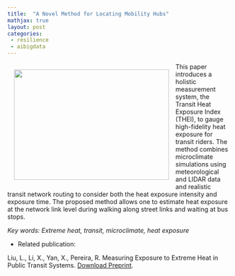 ```yaml
---
title:  "A Novel Method for Locating Mobility Hubs"
mathjax: true
layout: post
categories: 
 - resilience
 - aibigdata
---
```


<img align="left" width="350" height="250" src="https://github.com/jacobyan0/jacobyan0.github.io/raw/master/images/Women_transit_heat.png" style="vertical-align:middle;margin:15px 15px"/> This paper introduces a holistic measurement system, the Transit Heat Exposure Index (THEI), to gauge high-fidelity heat exposure for transit riders. The method combines microclimate simulations using meteorological and LIDAR data and realistic transit network routing to consider both the heat exposure intensity and exposure time. The proposed method allows one to estimate heat exposure at the network link level during walking along street links and waiting at bus stops.

*Key words: Extreme heat, transit, microclimate, heat exposure*

* Related publication:

Liu, L., Li, X., Yan, X., Pereira, R. Measuring Exposure to Extreme Heat in Public Transit Systems. [Download Preprint](https://github.com/jacobyan0/jacobyan0.github.io/blob/6c2dfb8455831adc37ae64ee2cc55549415f69c4/ArticlesPreprints/Measuring%20Exposure%20to%20Extreme%20Heat%20in%20Public%20Transit%20Systems.pdf).



